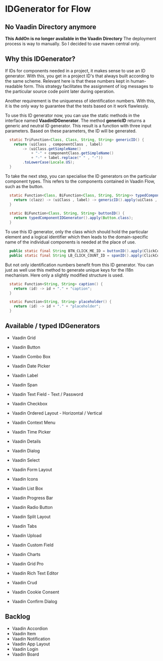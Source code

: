 # IDGenerator for Flow

## No Vaadin Directory anymore
**This AddOn is no longer available in the Vaadin Directory**
The deployment process is way to manually. So I decided to use maven central only.

## Why this IDGenerator?
If IDs for components needed in a project, it makes sense to use an ID generator. 
With this, you get in a project ID's that always built according to the same scheme.
Relevant here is that these numbers kept in human-readable form. 
This strategy facilitates the assignment of log messages to the particular source code point later during operation.

Another requirement is the uniqueness of identification numbers. 
With this, it is the only way to guarantee that the tests based on it work flawlessly.

To use this ID generator now, you can use the static methods in the interface named **VaadinIDGenerator**. 
The method **genericID** returns a generic and neutral ID generator. 
This result is a function with three input parameters. 
Based on these parameters, the ID will be generated.

```java
  static TriFunction<Class, Class, String, String> genericID() {
    return (uiClass , componentClass , label)
        -> (uiClass.getSimpleName()
            + "-" + componentClass.getSimpleName()
            + "-" + label.replace(" " , "-"))
        .toLowerCase(Locale.US);
  }
```

To take the next step, you can specialise the ID generators on the particular component types. 
This refers to the components contained in Vaadin Flow, such as the button.

```java
  static Function<Class, BiFunction<Class, String, String>> typedComponentIDGenerator() {
    return (clazz) -> (uiClass , label) -> genericID().apply(uiClass , clazz , label);
  }
  
  static BiFunction<Class, String, String> buttonID() {
    return typedComponentIDGenerator().apply(Button.class);
  }
```

To use this ID generator, only the class which should hold the 
particular element and a logical identifier which then leads to the 
domain-specific name of the individual components is needed at the place of use.

```java
  public static final String BTN_CLICK_ME_ID = buttonID().apply(ClickCounterWorkspace.class, "btn-click-me");
  public static final String LB_CLICK_COUNT_ID = spanID().apply(ClickCounterWorkspace.class, "lb-click-count");
```

But not only identification numbers benefit from this ID generator. 
You can just as well use this method to generate unique keys for the I18n mechanism. 
Here only a slightly modified structure is used.

```java
  static Function<String, String> caption() {
    return (id) -> id + "." + "caption";
  }

  static Function<String, String> placeholder() {
    return (id) -> id + "." + "placeholder";
  }
```

## Available / typed IDGenerators
* Vaadin Grid 
* Vaadin Button 
* Vaadin Combo Box
* Vaadin Date Picker
* Vaadin Label
* Vaadin Span
* Vaadin Text Field - Text / Password
* Vaadin Checkbox
* Vaadin Ordered Layout - Horizontal / Vertical
* Vaadin Context Menu
* Vaadin Time Picker
* Vaadin Details 
* Vaadin Dialog 
* Vaadin Select
* Vaadin Form Layout
* Vaadin Icons
* Vaadin List Box 
* Vaadin Progress Bar 
* Vaadin Radio Button
* Vaadin Split Layout
* Vaadin Tabs 
* Vaadin Upload 
* Vaadin Custom Field 

* Vaadin Charts 
* Vaadin Grid Pro 
* Vaadin Rich Text Editor 
* Vaadin Crud 
* Vaadin Cookie Consent 
* Vaadin Confirm Dialog 


## Backlog
* Vaadin Accordion
* Vaadin Item 
* Vaadin Notification 
* Vaadin App Layout 
* Vaadin Login 
* Vaadin Board 
